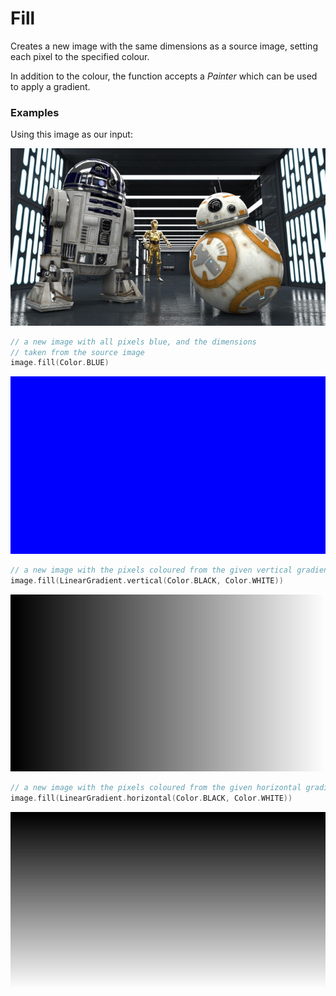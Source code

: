Fill
====


Creates a new image with the same dimensions as a source image, setting each pixel to the specified colour.

In addition to the colour, the function accepts a _Painter_ which can be used to apply a gradient.


### Examples

Using this image as our input:

![source image](images/input_640_360.jpg)


```kotlin
// a new image with all pixels blue, and the dimensions
// taken from the source image
image.fill(Color.BLUE)
```

![image](images/fill_blue.jpg)



```kotlin
// a new image with the pixels coloured from the given vertical gradient.
image.fill(LinearGradient.vertical(Color.BLACK, Color.WHITE))
```

![image](images/fill_linear_gradient_vertical.jpg)



```kotlin
// a new image with the pixels coloured from the given horizontal gradient
image.fill(LinearGradient.horizontal(Color.BLACK, Color.WHITE))
```

![image](images/fill_linear_gradient_horizontal.jpg)

